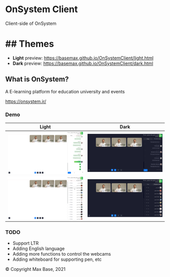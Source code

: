 # OnSystem Client

Client-side of OnSystem

# ## Themes

- **Light** preview: https://basemax.github.io/OnSystemClient/light.html
- **Dark** preview: https://basemax.github.io/OnSystemClient/dark.html

## What is OnSystem?

A E-learning platform for education university and events

https://onsystem.ir/

### Demo

| Light  | Dark |
| ------ | ----- |
| ![](demo3.png) | ![](demo1.png)
| ![](demo4.png) | ![](demo2.png)

### TODO

- Support LTR
- Adding English language
- Adding more functions to control the webcams
- Adding whiteboard for supporting pen, etc

© Copyright Max Base, 2021
